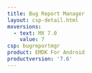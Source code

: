 ```yaml
---
title: Bug Report Manager
layout: csp-detail.html
mxversions:
  - text: MX 7.0
    value: 7
csp: bugreportmgr
product: EMDK For Android
productversion: '7.6'
---
```


















